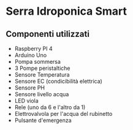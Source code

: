 # Serra Idroponica Smart
## Componenti utilizzati
- Raspberry PI 4
- Arduino Uno
- Pompa sommersa
- 3 Pompe peristaltiche
- Sensore Temperatura
- Sensore EC (condicibilità elettrica)
- Sensore PH
- Sensore livello acqua
- LED viola
- Rele (uno da 6 e l'altro da 1)
- Elettrovalvola per l'acqua del rubinetto
- Pulsante d'emergenza

